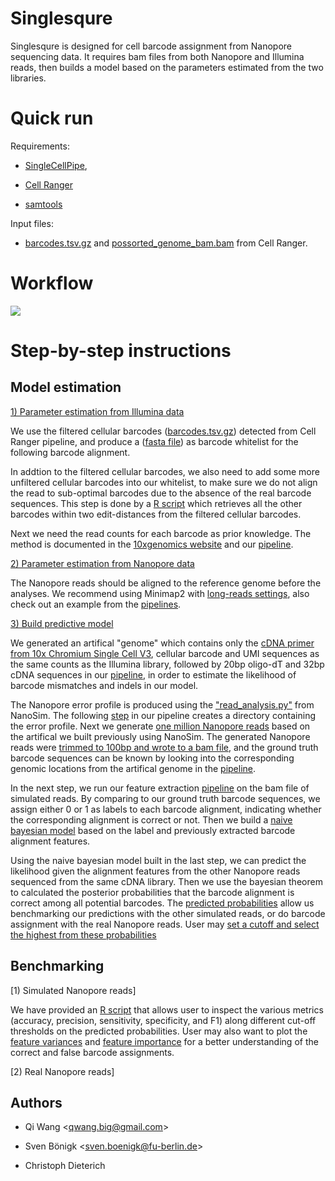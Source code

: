 # Singlesqure

Singlesqure is designed for cell barcode assignment from Nanopore sequencing data.
It requires bam files from both Nanopore and Illumina reads, then builds a model based on the parameters estimated from the two libraries.

# Quick run

Requirements:

* [SingleCellPipe](https://github.com/dieterich-lab/single-cell-nanopore),

* [Cell Ranger](https://github.com/10XGenomics/cellranger)

* [samtools](https://github.com/samtools/)

Input files:

* [barcodes.tsv.gz](https://support.10xgenomics.com/single-cell-gene-expression/software/pipelines/latest/output/matrices)  and [possorted_genome_bam.bam](https://support.10xgenomics.com/single-cell-gene-expression/software/pipelines/latest/output/overview) from Cell Ranger.


# Workflow

[![](https://mermaid.ink/img/eyJjb2RlIjoiZ3JhcGggVERcbiAgICBBW0NlbGxSYW5nZXI8YnI-Y291bnRdIC0tPnxidWlsZF9nZW5vbWUuc2h8QihBcnRpZmljYWwgR2Vub21lKVxuICAgIEEgLS0-fGdldF9jYmZyZXEuc2h8QjIoQ2VsbCBCYXJjb2RlPGJyPkZyZXF1ZW5jaWVzKVxuICAgIEEgLS0-fGdldF9jYmMuc2h8QzIoQ2VsbCBCYXJjb2RlPGJyPldoaXRlbGlzdClcbiAgICBDW05hbm9wb3JlPGJyPlJlYWRzXSAtLT58YnVpbGRfbmFub3NpbS5zaHxEKE5hbm9TaW08YnI-TW9kZWxzKVxuICAgIEMyLS0-IHxmaW5kX2Rpc3QucnxDMyhFcnJvci1jb250YWluaW5nPGJyPldoaXRlbGlzdClcbiAgICBDMy0tPiBIXG4gICAgQiAtLT4gfHNpbV9yZWFkcy5zaHxFKFNpbXVsYXRlZDxicj5OYW5vcG9yZTxicj5SZWFkcylcbiAgICBEIC0tPiBFXG4gICAgRSAtLT4gfGJ1aWxkX2FsaWduLnNofEYoU2ltdWxhdGVkPGJyPk5hbm9wb3JlPGJyPkFsaWdubWVudHMpXG4gICAgQiAtLT4gfGdldF9iYXJjb2Rlcy5zaHxHKEdyb3VuZCBUcnV0aDxicj5CYXJjb2RlcylcbiAgICBFIC0tPiBHXG4gICAgRiAtLT4gfHJ1bl9waXBlLnNofEgoTGFiZWxlZDxicj5GZWF0dXJlcylcbiAgICBNIC0tPiB8cHJlZC5yfExcbiAgICBIIC0tPiBMKFByb2JhYmlsaXRpZXM8YnI-b2YgU2ltdWxhdGVkPGJyPkJhcmNvZGUgTWF0Y2hlcylcbiAgICBMIC0tPiB8c2ltX2JlbmNoLnIsIHN0YXQuc2h8TihDbGFzc2lmaWNhdGlvbjxicj5QZXJmb3JtYW5jZSlcbiAgICBIIC0tPiB8ZmVhdF9zdGF0LnJ8SShGZWF0dXJlczxicj5JbXBvcnRhbmNlKVxuICAgIEggLS0-IHxmZWF0X3Zhci5yfE8oRmVhdHVyZXM8YnI-VmFyaWFuY2UpXG4gICAgRyAtLT4gSFxuICAgIEggLS0-IHxidWlsZF9tb2RlbC5yfE0oTmFpdmUgQmF5ZXM8YnI-TW9kZWwpXG4gICAgc3R5bGUgSSBmaWxsOiNmZmNcbiAgICBzdHlsZSBOIGZpbGw6I2ZmY1xuICAgIHN0eWxlIE8gZmlsbDojZmZjXG4gICAgY2xpY2sgQiBcImh0dHBzOi8vZ2l0aHViLmNvbS9kaWV0ZXJpY2gtbGFiL3NpbmdsZS1jZWxsLW5hbm9wb3JlL2Jsb2IvbWFzdGVyL3BpcGVsaW5lcy9SRUFETUUubWQjYnVpbGRfZ2Vub21lc2hcIiIsIm1lcm1haWQiOnsidGhlbWUiOiJkZWZhdWx0In0sInVwZGF0ZUVkaXRvciI6ZmFsc2V9)](https://mermaid-js.github.io/mermaid-live-editor/#/edit/eyJjb2RlIjoiZ3JhcGggVERcbiAgICBBW0NlbGxSYW5nZXI8YnI-Y291bnRdIC0tPnxidWlsZF9nZW5vbWUuc2h8QihBcnRpZmljYWwgR2Vub21lKVxuICAgIEEgLS0-fGdldF9jYmZyZXEuc2h8QjIoQ2VsbCBCYXJjb2RlPGJyPkZyZXF1ZW5jaWVzKVxuICAgIEEgLS0-fGdldF9jYmMuc2h8QzIoQ2VsbCBCYXJjb2RlPGJyPldoaXRlbGlzdClcbiAgICBDW05hbm9wb3JlPGJyPlJlYWRzXSAtLT58YnVpbGRfbmFub3NpbS5zaHxEKE5hbm9TaW08YnI-TW9kZWxzKVxuICAgIEMyLS0-IHxmaW5kX2Rpc3QucnxDMyhFcnJvci1jb250YWluaW5nPGJyPldoaXRlbGlzdClcbiAgICBDMy0tPiBIXG4gICAgQiAtLT4gfHNpbV9yZWFkcy5zaHxFKFNpbXVsYXRlZDxicj5OYW5vcG9yZTxicj5SZWFkcylcbiAgICBEIC0tPiBFXG4gICAgRSAtLT4gfGJ1aWxkX2FsaWduLnNofEYoU2ltdWxhdGVkPGJyPk5hbm9wb3JlPGJyPkFsaWdubWVudHMpXG4gICAgQiAtLT4gfGdldF9iYXJjb2Rlcy5zaHxHKEdyb3VuZCBUcnV0aDxicj5CYXJjb2RlcylcbiAgICBFIC0tPiBHXG4gICAgRiAtLT4gfHJ1bl9waXBlLnNofEgoTGFiZWxlZDxicj5GZWF0dXJlcylcbiAgICBNIC0tPiB8cHJlZC5yfExcbiAgICBIIC0tPiBMKFByb2JhYmlsaXRpZXM8YnI-b2YgU2ltdWxhdGVkPGJyPkJhcmNvZGUgTWF0Y2hlcylcbiAgICBMIC0tPiB8c2ltX2JlbmNoLnIsIHN0YXQuc2h8TihDbGFzc2lmaWNhdGlvbjxicj5QZXJmb3JtYW5jZSlcbiAgICBIIC0tPiB8ZmVhdF9zdGF0LnJ8SShGZWF0dXJlczxicj5JbXBvcnRhbmNlKVxuICAgIEggLS0-IHxmZWF0X3Zhci5yfE8oRmVhdHVyZXM8YnI-VmFyaWFuY2UpXG4gICAgRyAtLT4gSFxuICAgIEggLS0-IHxidWlsZF9tb2RlbC5yfE0oTmFpdmUgQmF5ZXM8YnI-TW9kZWwpXG4gICAgc3R5bGUgSSBmaWxsOiNmZmNcbiAgICBzdHlsZSBOIGZpbGw6I2ZmY1xuICAgIHN0eWxlIE8gZmlsbDojZmZjXG4gICAgY2xpY2sgQiBcImh0dHBzOi8vZ2l0aHViLmNvbS9kaWV0ZXJpY2gtbGFiL3NpbmdsZS1jZWxsLW5hbm9wb3JlL2Jsb2IvbWFzdGVyL3BpcGVsaW5lcy9SRUFETUUubWQjYnVpbGRfZ2Vub21lc2hcIiIsIm1lcm1haWQiOnsidGhlbWUiOiJkZWZhdWx0In0sInVwZGF0ZUVkaXRvciI6ZmFsc2V9)

# Step-by-step instructions

## Model estimation

[1) Parameter estimation from Illumina data](https://github.com/dieterich-lab/single-cell-nanopore/blob/master/pipelines/README.md#illumina-library)

We use the filtered cellular barcodes ([barcodes.tsv.gz](https://support.10xgenomics.com/single-cell-gene-expression/software/pipelines/latest/output/matrices)) detected from Cell Ranger pipeline, and produce a ([fasta file](https://github.com/dieterich-lab/single-cell-nanopore/blob/master/pipelines/README.md#get_cbcsh)) as barcode whitelist for the following barcode alignment. 

In addtion to the filtered cellular barcodes, we also need to add some more unfiltered cellular barcodes into our whitelist, to make sure we do not align the read to sub-optimal barcodes due to the absence of the real barcode sequences. This step is done by a [R script](https://github.com/dieterich-lab/single-cell-nanopore/blob/master/pipelines/README.md#find_distr) which retrieves all the other barcodes within two edit-distances from the filtered cellular barcodes.

Next we need the read counts for each barcode as prior knowledge. The method is documented in the [10xgenomics website](https://kb.10xgenomics.com/hc/en-us/articles/360007068611-How-do-I-get-the-read-counts-for-each-barcode-) and our [pipeline](https://github.com/dieterich-lab/single-cell-nanopore/blob/master/pipelines/README.md#get_cbfreqsh).

[2) Parameter estimation from Nanopore data](https://github.com/dieterich-lab/single-cell-nanopore/blob/master/pipelines/README.md#nanopore-library)

The Nanopore reads should be aligned to the reference genome before the analyses. We recommend using Minimap2 with [long-reads settings](https://github.com/lh3/minimap2#map-long-mrnacdna-reads), also check out an example from the [pipelines](https://github.com/dieterich-lab/single-cell-nanopore/blob/master/pipelines/README.md#align_longreadssh).

[3) Build predictive model](https://github.com/dieterich-lab/single-cell-nanopore/blob/master/pipelines/README.md#nanopore-library)

We generated an artifical "genome" which contains only the [cDNA primer from 10x Chromium Single Cell V3](https://kb.10xgenomics.com/hc/en-us/articles/217268786-How-do-I-design-a-custom-targeted-assay-for-Single-Cell-3-), cellular barcode and UMI sequences as the same counts as the Illumina library, followed by 20bp oligo-dT and 32bp cDNA sequences in our [pipeline](https://github.com/dieterich-lab/single-cell-nanopore/blob/master/pipelines/README.md#build_genomesh), in order to estimate the likelihood of barcode mismatches and indels in our model.

The Nanopore error profile is produced using the ["read_analysis.py"](https://github.com/bcgsc/NanoSim#1-characterization-stage) from NanoSim. The following [step](https://github.com/dieterich-lab/single-cell-nanopore/blob/master/pipelines/README.md#build_nanosimsh) in our pipeline creates a directory containing the error profile. Next we generate [one million Nanopore reads](https://github.com/dieterich-lab/single-cell-nanopore/blob/master/pipelines/README.md#sim_readssh) based on the artifical we built previously using NanoSim. The generated Nanopore reads were [trimmed to 100bp and wrote to a bam file](https://github.com/dieterich-lab/single-cell-nanopore/blob/master/pipelines/README.md#build_alignsh), and the ground truth barcode sequences can be known by looking into the corresponding genomic locations from the artifical genome in the [pipeline](https://github.com/dieterich-lab/single-cell-nanopore/blob/master/pipelines/README.md#get_barcodessh). 

In the next step, we run our feature extraction [pipeline](https://github.com/dieterich-lab/single-cell-nanopore/blob/master/pipelines/README.md#run_pipesh) on the bam file of simulated reads. By comparing to our ground truth barcode sequences, we assign either 0 or 1 as labels to each barcode alignment, indicating whether the corresponding alignment is correct or not. Then we build a [naive bayesian model](https://github.com/dieterich-lab/single-cell-nanopore/blob/master/pipelines/README.md#build_modelr) based on the label and previously extracted barcode alignment features. 

Using the naive bayesian model built in the last step, we can predict the likelihood given the alignment features from the other Nanopore reads sequenced from the same cDNA library. Then we use the bayesian theorem to calculated the posterior probabilities that the barcode alignment is correct among all potential barcodes. The [predicted probabilities](https://github.com/dieterich-lab/single-cell-nanopore/blob/master/pipelines/README.md#predr) allow us benchmarking our predictions with the other simulated reads, or do barcode assignment with the real Nanopore reads. User may [set a cutoff and select the highest from these probabilities](https://github.com/dieterich-lab/single-cell-nanopore/blob/master/pipelines/README.md#filter_predsh)

## Benchmarking
[1) Simulated Nanopore reads]

We have provided an [R script](https://github.com/dieterich-lab/single-cell-nanopore/blob/master/pipelines/sim_bench.r) that allows user to inspect the various metrics (accuracy, precision, sensitivity, specificity, and F1) along different cut-off thresholds on the predicted probabilities. User may also want to plot the [feature variances](https://github.com/dieterich-lab/single-cell-nanopore/blob/master/pipelines/README.md#feat_varr) and [feature importance](https://github.com/dieterich-lab/single-cell-nanopore/tree/master/pipelines#feat_statr) for a better understanding of the correct and false barcode assignments.

[2) Real Nanopore reads]


## Authors

* Qi Wang <[qwang.big@gmail.com](mailto:qwang.big@gmail.com)>

* Sven Bönigk <[sven.boenigk@fu-berlin.de](mailto:sven.boenigk@fu-berlin.de)>

* Christoph Dieterich
